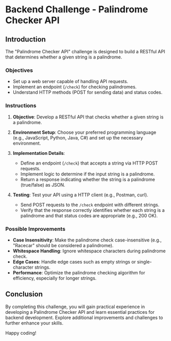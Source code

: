 # Backend Challenge - Palindrome Checker API

## Introduction

The "Palindrome Checker API" challenge is designed to build a RESTful API that determines whether a given string is a palindrome.

### Objectives

- Set up a web server capable of handling API requests.
- Implement an endpoint (`/check`) for checking palindromes.
- Understand HTTP methods (POST for sending data) and status codes.

### Instructions

1. **Objective**: Develop a RESTful API that checks whether a given string is a palindrome.

2. **Environment Setup**: Choose your preferred programming language (e.g., JavaScript, Python, Java, C#) and set up the necessary environment.

3. **Implementation Details**: 
   - Define an endpoint (`/check`) that accepts a string via HTTP POST requests.
   - Implement logic to determine if the input string is a palindrome.
   - Return a response indicating whether the string is a palindrome (true/false) as JSON.

4. **Testing**: Test your API using a HTTP client (e.g., Postman, curl).
   - Send POST requests to the `/check` endpoint with different strings.
   - Verify that the response correctly identifies whether each string is a palindrome and that status codes are appropriate (e.g., 200 OK).

### Possible Improvements

- **Case Insensitivity**: Make the palindrome check case-insensitive (e.g., "Racecar" should be considered a palindrome).
- **Whitespace Handling**: Ignore whitespace characters during palindrome check.
- **Edge Cases**: Handle edge cases such as empty strings or single-character strings.
- **Performance**: Optimize the palindrome checking algorithm for efficiency, especially for longer strings.

## Conclusion

By completing this challenge, you will gain practical experience in developing a Palindrome Checker API and learn essential practices for backend development. Explore additional improvements and challenges to further enhance your skills.

Happy coding!
